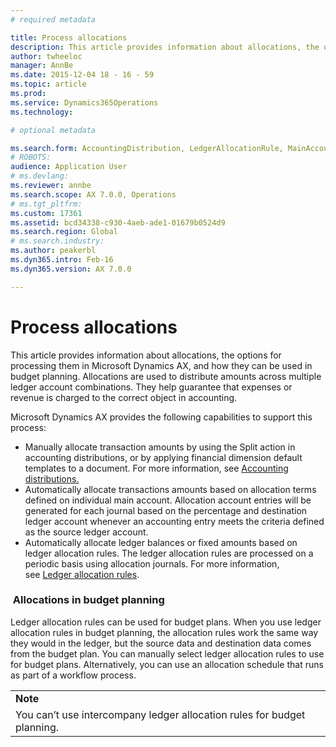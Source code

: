```yaml
---
# required metadata

title: Process allocations
description: This article provides information about allocations, the options for processing them in Microsoft Dynamics AX, and how they can be used in budget planning. Allocations are used to distribute amounts across multiple ledger account combinations. They help guarantee that expenses or revenue is charged to the correct object in accounting.
author: twheeloc
manager: AnnBe
ms.date: 2015-12-04 18 - 16 - 59
ms.topic: article
ms.prod: 
ms.service: Dynamics365Operations
ms.technology: 

# optional metadata

ms.search.form: AccountingDistribution, LedgerAllocationRule, MainAccount
# ROBOTS: 
audience: Application User
# ms.devlang: 
ms.reviewer: annbe
ms.search.scope: AX 7.0.0, Operations
# ms.tgt_pltfrm: 
ms.custom: 17361
ms.assetid: bcd34338-c930-4aeb-ade1-01679b0524d9
ms.search.region: Global
# ms.search.industry: 
ms.author: peakerbl
ms.dyn365.intro: Feb-16
ms.dyn365.version: AX 7.0.0

---
```


# Process allocations

This article provides information about allocations, the options for processing them in Microsoft Dynamics AX, and how they can be used in budget planning. Allocations are used to distribute amounts across multiple ledger account combinations. They help guarantee that expenses or revenue is charged to the correct object in accounting.

Microsoft Dynamics AX provides the following capabilities to support this process:

-   Manually allocate transaction amounts by using the Split action in accounting distributions, or by applying financial dimension default templates to a document. For more information, see [Accounting distributions.](accounting-distributions.md)
-   Automatically allocate transactions amounts based on allocation terms defined on individual main account. Allocation account entries will be generated for each journal based on the percentage and destination ledger account whenever an accounting entry meets the criteria defined as the source ledger account.
-   Automatically allocate ledger balances or fixed amounts based on ledger allocation rules. The ledger allocation rules are processed on a periodic basis using allocation journals. For more information, see [Ledger allocation rules](http://ax.help.dynamics.com/en/wiki/about-allocation-rules/).

###  Allocations in budget planning

Ledger allocation rules can be used for budget plans. When you use ledger allocation rules in budget planning, the allocation rules work the same way they would in the ledger, but the source data and destination data comes from the budget plan. You can manually select ledger allocation rules to use for budget plans. Alternatively, you can use an allocation schedule that runs as part of a workflow process.

|                                                                         |
|-------------------------------------------------------------------------|
| **Note**                                                                |
| You can’t use intercompany ledger allocation rules for budget planning. |



